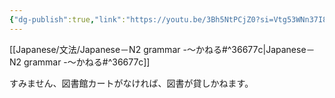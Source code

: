```yaml
---
{"dg-publish":true,"link":"https://youtu.be/3Bh5NtPCjZ0?si=Vtg53WNn37I8ot0v","tags":["Japanese-grammar","N2"],"permalink":"/Notes/LN－N2 grammar -～かねる/","dgPassFrontmatter":true}
---
```


[[Japanese/文法/Japanese－N2 grammar -～かねる#^36677c\|Japanese－N2 grammar -～かねる#^36677c]]

すみません、図書館カートがなければ、図書が貸しかねます。
